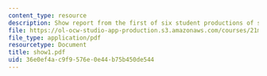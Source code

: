 ```yaml
---
content_type: resource
description: Show report from the first of six student productions of subUrbia.
file: https://ol-ocw-studio-app-production.s3.amazonaws.com/courses/21m-873-theater-arts-topics-suburbia-january-iap-2008/36e0ef4ac9f9576e0e44b75b450de544_show1.pdf
file_type: application/pdf
resourcetype: Document
title: show1.pdf
uid: 36e0ef4a-c9f9-576e-0e44-b75b450de544
---
```

